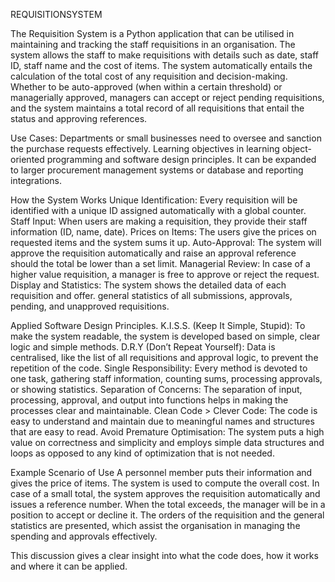 REQUISITIONSYSTEM 

The Requisition System is a Python application that can be utilised in maintaining and tracking the staff requisitions in an organisation. 
The system allows the staff to make requisitions with details such as date, staff ID, staff name and the cost of items. 
The system automatically entails the calculation of the total cost of any requisition and decision-making. 
Whether to be auto-approved (when within a certain threshold) or managerially approved, 
managers can accept or reject pending requisitions, and the system maintains a total record of all requisitions that entail the status and approving references.



Use Cases:
Departments or small businesses need to oversee and sanction the purchase requests effectively. 
Learning objectives in learning object-oriented programming and software design principles. 
It can be expanded to larger procurement management systems or database and reporting integrations.



How the System Works
Unique Identification: Every requisition will be identified with a unique ID assigned automatically with a global counter.
Staff Input: When users are making a requisition, they provide their staff information (ID, name, date).
Prices on Items: The users give the prices on requested items and the system sums it up.
Auto-Approval: The system will approve the requisition automatically and raise an approval reference should the total be lower than a set limit.
Managerial Review: In case of a higher value requisition, a manager is free to approve or reject the request.
Display and Statistics: The system shows the detailed data of each requisition and offer.
general statistics of all submissions, approvals, pending, and unapproved requisitions.



Applied Software Design Principles.
K.I.S.S. (Keep It Simple, Stupid): To make the system readable, the system is developed based on simple, clear logic and simple methods.
D.R.Y (Don’t Repeat Yourself): Data is centralised, like the list of all requisitions and approval logic, to prevent the repetition of the code.
Single Responsibility: Every method is devoted to one task, gathering staff information, counting sums, processing approvals, or showing statistics.
Separation of Concerns: The separation of input, processing, approval, and output into functions helps in making the processes clear and maintainable.
Clean Code > Clever Code: The code is easy to understand and maintain due to meaningful names and structures that are easy to read.
Avoid Premature Optimisation: The system puts a high value on correctness and simplicity and employs simple data structures and loops as opposed to any kind of optimization that is not needed.


Example Scenario of Use
A personnel member puts their information and gives the price of items.
The system is used to compute the overall cost.
In case of a small total, the system approves the requisition automatically and issues a reference number.
When the total exceeds, the manager will be in a position to accept or decline it.
The orders of the requisition and the general statistics are presented, which assist the organisation in managing the spending and approvals effectively.

This discussion gives a clear insight into what the code does, how it works and where it can be applied.


